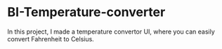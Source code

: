 # BI-Temperature-converter
In this project, I made a temperature convertor UI, where you can easily convert Fahrenheit to Celsius.
